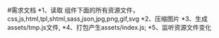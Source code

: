 #需求文档
*1、读取 组件下面的所有资源文件，css,js,html,tpl,shtml,sass,json,jpg,png,gif,svg
*2、压缩图片
*3、生成 assets/tmp.js文件,
*4、打包产生assets/index.js;
*5、监听资源文件变化
